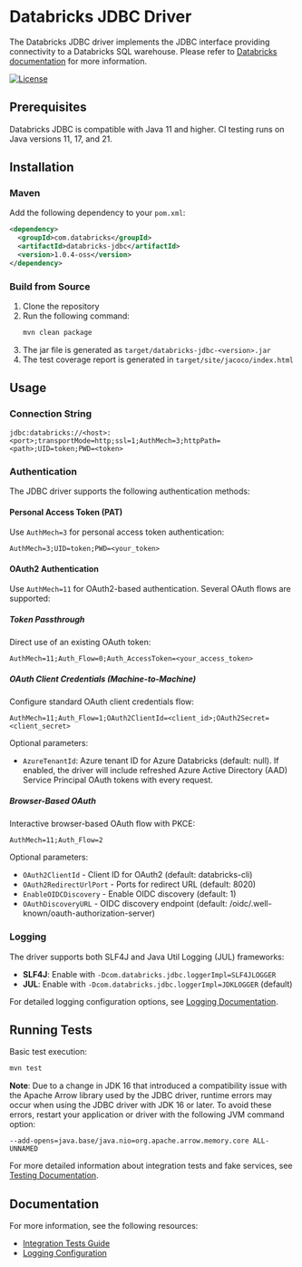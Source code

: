 # Databricks JDBC Driver

The Databricks JDBC driver implements the JDBC interface providing connectivity to a Databricks SQL warehouse.
Please refer to [Databricks documentation](https://docs.databricks.com/aws/en/integrations/jdbc-oss/) for more
information.

[![License](https://img.shields.io/badge/License-Apache%202.0-blue.svg)](https://opensource.org/licenses/Apache-2.0)

## Prerequisites

Databricks JDBC is compatible with Java 11 and higher. CI testing runs on Java versions 11, 17, and 21.

## Installation

### Maven

Add the following dependency to your `pom.xml`:

```xml
<dependency>
  <groupId>com.databricks</groupId>
  <artifactId>databricks-jdbc</artifactId>
  <version>1.0.4-oss</version>
</dependency>
```

### Build from Source

1. Clone the repository
2. Run the following command:
   ```bash
   mvn clean package
   ```
3. The jar file is generated as `target/databricks-jdbc-<version>.jar`
4. The test coverage report is generated in `target/site/jacoco/index.html`

## Usage

### Connection String

```
jdbc:databricks://<host>:<port>;transportMode=http;ssl=1;AuthMech=3;httpPath=<path>;UID=token;PWD=<token>
```

### Authentication

The JDBC driver supports the following authentication methods:

#### Personal Access Token (PAT)

Use `AuthMech=3` for personal access token authentication:

```
AuthMech=3;UID=token;PWD=<your_token>
```

#### OAuth2 Authentication

Use `AuthMech=11` for OAuth2-based authentication. Several OAuth flows are supported:

##### Token Passthrough

Direct use of an existing OAuth token:

```
AuthMech=11;Auth_Flow=0;Auth_AccessToken=<your_access_token>
```

##### OAuth Client Credentials (Machine-to-Machine)

Configure standard OAuth client credentials flow:

```
AuthMech=11;Auth_Flow=1;OAuth2ClientId=<client_id>;OAuth2Secret=<client_secret>
```

Optional parameters:
- `AzureTenantId`: Azure tenant ID for Azure Databricks (default: null). If enabled, the driver will include refreshed
Azure Active Directory (AAD) Service Principal OAuth tokens with every request.

##### Browser-Based OAuth

Interactive browser-based OAuth flow with PKCE:

```
AuthMech=11;Auth_Flow=2
```

Optional parameters:
- `OAuth2ClientId` - Client ID for OAuth2 (default: databricks-cli)
- `OAuth2RedirectUrlPort` - Ports for redirect URL (default: 8020)
- `EnableOIDCDiscovery` - Enable OIDC discovery (default: 1)
- `OAuthDiscoveryURL` - OIDC discovery endpoint (default: /oidc/.well-known/oauth-authorization-server)

### Logging

The driver supports both SLF4J and Java Util Logging (JUL) frameworks:

- **SLF4J**: Enable with `-Dcom.databricks.jdbc.loggerImpl=SLF4JLOGGER`
- **JUL**: Enable with `-Dcom.databricks.jdbc.loggerImpl=JDKLOGGER` (default)

For detailed logging configuration options, see [Logging Documentation](./docs/logging.md).

## Running Tests

Basic test execution:

```bash
mvn test
```

**Note**: Due to a change in JDK 16 that introduced a compatibility issue with the Apache Arrow library used by the JDBC
driver, runtime errors may occur when using the JDBC driver with JDK 16 or later. To avoid these errors, restart your
application or driver with the following JVM command option:

```
--add-opens=java.base/java.nio=org.apache.arrow.memory.core ALL-UNNAMED
```

For more detailed information about integration tests and fake services, see [Testing Documentation](./docs/testing.md).

## Documentation

For more information, see the following resources:
- [Integration Tests Guide](./docs/testing.md)
- [Logging Configuration](./docs/logging.md)
